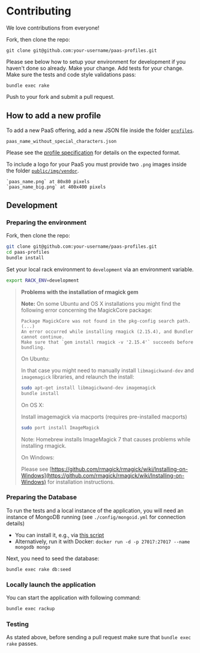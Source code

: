 # Contributing

We love contributions from everyone!

Fork, then clone the repo:

    git clone git@github.com:your-username/paas-profiles.git

Please see below how to setup your environment for development if you haven't done so already.
Make your change. Add tests for your change. Make sure the tests and code style validations pass:

    bundle exec rake

Push to your fork and submit a pull request.

## How to add a new profile

To add a new PaaS offering, add a new JSON file inside the folder [`profiles`](/profiles/).

    paas_name_without_special_characters.json

Please see the [profile specification](README.md#profile-specification) for details on the expected format.

To include a logo for your PaaS you must provide two `.png` images inside the folder [`public/img/vendor`](/public/img/vendor).

    `paas_name.png` at 80x80 pixels
    `paas_name_big.png` at 400x400 pixels

## Development

### Preparing the environment

Fork, then clone the repo:

``` bash
git clone git@github.com:your-username/paas-profiles.git
cd paas-profiles
bundle install
```

Set your local rack environment to `development` via an environment variable.

``` bash
export RACK_ENV=development
```

> __Problems with the installation of rmagick gem__
>
> **Note:** On some Ubuntu and OS X installations you might find the following
> error concerning the MagickCore package:
>
> ```
> Package MagickCore was not found in the pkg-config search path.
> (...)
> An error occurred while installing rmagick (2.15.4), and Bundler cannot continue.
> Make sure that `gem install rmagick -v '2.15.4'` succeeds before bundling.
> ```
>
> On Ubuntu:
>
> In that case you might need to manually install `libmagickwand-dev`
> and `imagemagick` libraries, and relaunch the install:
>
> ``` bash
> sudo apt-get install libmagickwand-dev imagemagick
> bundle install
> ```
>
> On OS X:
>
> Install imagemagick via macports (requires pre-installed macports) 
> ``` bash
> sudo port install ImageMagick
> ```
> Note: Homebrew installs ImageMagick 7 that causes problems while installing rmagick.
>
> On Windows:  
>
> Please see [https://github.com/rmagick/rmagick/wiki/Installing-on-Windows](https://github.com/rmagick/rmagick/wiki/Installing-on-Windows) for installation instructions.
>

### Preparing the Database

To run the tests and a local instance of the application, you will
need an instance of MongoDB running (see `./config/mongoid.yml` for connection details)
- You can install it, e.g., via [this script](https://gist.github.com/rbf/4001e6cc6d74465803f3)  
- Alternatively, run it with Docker: `docker run -d -p 27017:27017 --name mongodb mongo`

Next, you need to seed the database:

    bundle exec rake db:seed

### Locally launch the application

You can start the application with following command:

``` bash
bundle exec rackup
```

### Testing

As stated above, before sending a pull request make sure that `bundle exec rake` passes.
